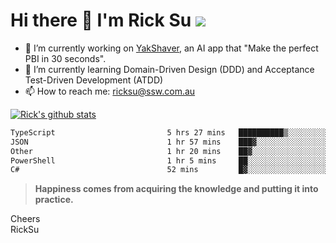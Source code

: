 # Hi there 👋 I'm Rick Su ![](https://komarev.com/ghpvc/?username=ricksu978)
<!--
**ricksu978/ricksu978** is a ✨ _special_ ✨ repository because its `README.md` (this file) appears on your GitHub profile.

Here are some ideas to get you started:
-->
- 🔭 I’m currently working on [YakShaver](https://yakshaver.ai/), an AI app that "Make the perfect PBI in 30 seconds".
- 🌱 I’m currently learning Domain-Driven Design (DDD) and Acceptance Test-Driven Development (ATDD)
- 📫 How to reach me: ricksu@ssw.com.au
<!--
- 👯 I’m looking to collaborate on ...
- 🤔 I’m looking for help with ...
- 💬 Ask me about ...
-->
<!--
- 😄 Pronouns: ...
- ⚡ Fun fact: ...
-->
[![Rick's github stats](https://github-readme-stats.vercel.app/api?username=ricksu978&theme=dark)](https://github.com/ricksu978/ricksu978)

<!--START_SECTION:waka-->

```txt
TypeScript                         5 hrs 27 mins   ██████████▒░░░░░░░░░░░░░░   41.40 %
JSON                               1 hr 57 mins    ███▓░░░░░░░░░░░░░░░░░░░░░   14.88 %
Other                              1 hr 20 mins    ██▓░░░░░░░░░░░░░░░░░░░░░░   10.24 %
PowerShell                         1 hr 5 mins     ██░░░░░░░░░░░░░░░░░░░░░░░   08.28 %
C#                                 52 mins         █▓░░░░░░░░░░░░░░░░░░░░░░░   06.65 %
```

<!--END_SECTION:waka-->

> **Happiness comes from acquiring the knowledge and putting it into practice.**

Cheers  
RickSu 
